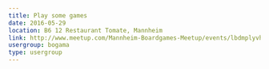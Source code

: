 ```yaml
---
title: Play some games
date: 2016-05-29
location: B6 12 Restaurant Tomate, Mannheim
link: http://www.meetup.com/Mannheim-Boardgames-Meetup/events/lbdmplyvhbmc/
usergroup: bogama
type: usergroup
---
```

